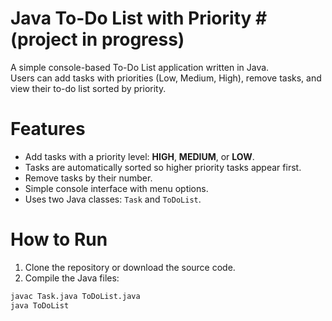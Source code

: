 # Java To-Do List with Priority # (project in progress)

A simple console-based To-Do List application written in Java.  
Users can add tasks with priorities (Low, Medium, High), remove tasks, and view their to-do list sorted by priority.

# Features #

- Add tasks with a priority level: **HIGH**, **MEDIUM**, or **LOW**.
- Tasks are automatically sorted so higher priority tasks appear first.
- Remove tasks by their number.
- Simple console interface with menu options.
- Uses two Java classes: `Task` and `ToDoList`.

# How to Run #

1. Clone the repository or download the source code.
2. Compile the Java files:

```bash
javac Task.java ToDoList.java
java ToDoList
